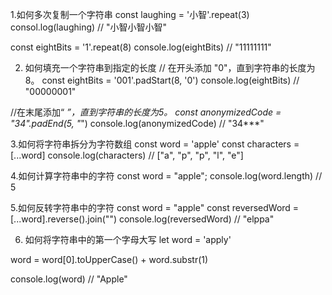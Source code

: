 1.如何多次复制一个字符串
const laughing = '小智'.repeat(3)
consol.log(laughing) // "小智小智小智"

const eightBits = '1'.repeat(8)
console.log(eightBits) // "11111111"

2. 如何填充一个字符串到指定的长度
// 在开头添加 "0"，直到字符串的长度为 8。
const eightBits = '001'.padStart(8, '0')
console.log(eightBits) // "00000001"

//在末尾添加“ *”，直到字符串的长度为5。
const anonymizedCode = "34".padEnd(5, "*")
console.log(anonymizedCode) // "34***"

3.如何将字符串拆分为字符数组
const word = 'apple'
const characters = [...word]
console.log(characters) // ["a", "p", "p", "l", "e"]

4.如何计算字符串中的字符
const word = "apple";
console.log(word.length) // 5

5.如何反转字符串中的字符
const word = "apple"
const reversedWord = [...word].reverse().join("")
console.log(reversedWord) // "elppa"

6. 如何将字符串中的第一个字母大写
let word = 'apply'

word = word[0].toUpperCase() + word.substr(1)

console.log(word) // "Apple"

